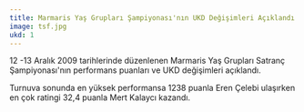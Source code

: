 ```yaml
---
title: Marmaris Yaş Grupları Şampiyonası'nın UKD Değişimleri Açıklandı
image: tsf.jpg
ukd: 1
---
```

12 -13 Aralık 2009 tarihlerinde düzenlenen Marmaris Yaş Grupları Satranç Şampiyonası'nın performans puanları ve UKD değişimleri açıklandı.

Turnuva sonunda en yüksek performansa 1238 puanla Eren Çelebi ulaşırken en çok ratingi 32,4 puanla Mert Kalaycı kazandı.
